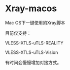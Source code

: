 # Xray-macos
Mac OS下一键使用的Xray脚本

目前仅支持：

VLESS-XTLS-uTLS-REALITY

VLESS-XTLS-uTLS-Vision

有时间会慢慢增加对接方式。
